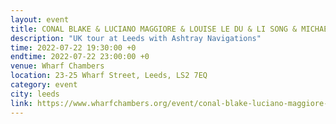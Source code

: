 ```yaml
---
layout: event
title: CONAL BLAKE & LUCIANO MAGGIORE & LOUISE LE DU & LI SONG & MICHAEL SPEERS & RORY SALTER
description: "UK tour at Leeds with Ashtray Navigations"
time: 2022-07-22 19:30:00 +0
endtime: 2022-07-22 23:00:00 +0
venue: Wharf Chambers
location: 23-25 Wharf Street, Leeds, LS2 7EQ
category: event
city: leeds
link: https://www.wharfchambers.org/event/conal-blake-luciano-maggiore-louise-le-du-li-song-michael-speers-rory-salter-ashtray-navigations/
---
```


